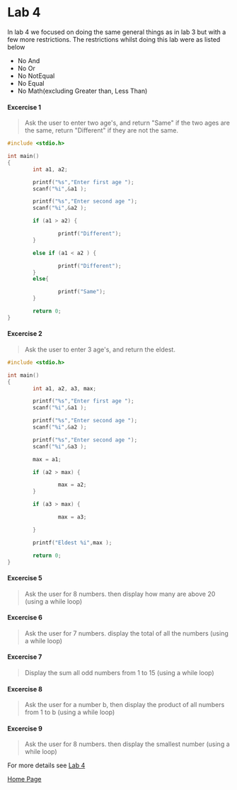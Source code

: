 # Lab 4

In lab 4 we focused on doing the same general things as in lab 3 but with a few more restrictions. The restrictions whilst doing this lab were as listed below

 * No And
 * No Or
 * No NotEqual
 * No Equal
 * No Math(excluding Greater than, Less Than)

#### Excercise 1

> Ask the user to enter two age's, and return "Same" if the two ages are the same, return "Different" if they are not the same.

```c
#include <stdio.h>

int main()
{
        int a1, a2;

        printf("%s","Enter first age ");
        scanf("%i",&a1 );

        printf("%s","Enter second age ");
        scanf("%i",&a2 );

        if (a1 > a2) {

                printf("Different");
        }

        else if (a1 < a2 ) {

                printf("Different");
        }
        else{

                printf("Same");
        }

        return 0;
}
```

#### Excercise 2

> Ask the user to enter 3 age's, and return the eldest.

```c
#include <stdio.h>

int main()
{
        int a1, a2, a3, max;

        printf("%s","Enter first age ");
        scanf("%i",&a1 );

        printf("%s","Enter second age ");
        scanf("%i",&a2 );

        printf("%s","Enter second age ");
        scanf("%i",&a3 );

        max = a1;

        if (a2 > max) {

                max = a2;
        }

        if (a3 > max) {

                max = a3;

        }

        printf("Eldest %i",max );

        return 0;
}
```
#### Excercise 5

> Ask the user for 8 numbers. then display how many are above 20 (using a while loop)

#### Excercise 6

> Ask the user for 7 numbers. display the total of all the numbers (using a while loop)

#### Excercise 7

> Display the sum all odd numbers from 1 to 15 (using a while loop)

#### Excercise 8

> Ask the user for a number b, then display the product of all numbers from 1 to b (using a while loop)

#### Excercise 9

> Ask the user for 8 numbers. then display the smallest number (using a while loop)

For more details see [Lab 4](https://github.com/LeAlmond/Programming-1/tree/master/Lab%204)

[Home Page](./index.html)
